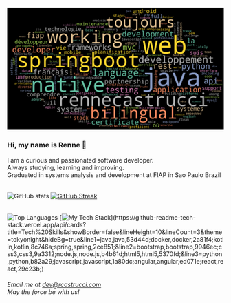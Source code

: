 <!-- ![profile image](https://github.com/rcastrucci/rcastrucci/blob/main/cover.jpg#gh-dark-mode-only) -->
![profile image](https://github.com/rcastrucci/wordcloud/blob/main/example.png#gh-dark-mode-only)

<h3 align="start"> Hi, my name is Renne 🕺 </h3>
I am a curious and passionated software developer.
<br> Always studying, learning and improving. 
<br> Graduated in systems analysis and development at FIAP in Sao Paulo Brazil

######
![GitHub stats](https://github-readme-stats-sigma-five.vercel.app/api?username=rcastrucci&show_icons=true&theme=tokyonight&hide_title=True&hide_border=True&card_width=450&include_all_commits=true&line_height=30)
[![GitHub Streak](https://streak-stats.demolab.com?user=rcastrucci&theme=tokyonight&hide_border=true&card_width=450)](https://git.io/streak-stats)
######
![Top Languages](https://github-readme-stats-sigma-five.vercel.app/api/top-langs/?username=rcastrucci&show_icons=true&theme=tokyonight&hide_title=False&hide_border=true&card_width=450)
[![My Tech Stack](https://github-readme-tech-stack.vercel.app/api/cards?title=Tech%20Skills&showBorder=false&lineHeight=10&lineCount=3&theme=tokyonight&hideBg=true&line1=java,java,53d44d;docker,docker,2a81f4;kotlin,kotlin,8c746a;spring,spring,2ce851;&line2=bootstrap,bootstrap,9946ec;css3,css3,9a3312;node.js,node.js,b4b61d;html5,html5,5370fd;&line3=python,python,b82a29;javascript,javascript,1a80dc;angular,angular,ed071e;react,react,29c23b;)](https://github-readme-tech-stack.vercel.app/api/cards?title=Tech%20Skills&showBorder=false&lineHeight=10&lineCount=3&theme=tokyonight&hideBg=true&line1=java,java,53d44d;docker,docker,2a81f4;kotlin,kotlin,8c746a;spring,spring,2ce851;&line2=bootstrap,bootstrap,9946ec;css3,css3,9a3312;node.js,node.js,b4b61d;html5,html5,5370fd;&line3=python,python,b82a29;javascript,javascript,1a80dc;angular,angular,ed071e;react,react,29c23b;)

###### Email me at *dev@rcastrucci.com* <br> May the force be with us!
